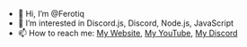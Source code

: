 - 👋 Hi, I’m @Ferotiq
- 👀 I’m interested in Discord.js, Discord, Node.js, JavaScript
- 📫 How to reach me: [My Website](https://www.ferotiq.dev/), [My YouTube](https://youtube.ferotiq.dev/), [My Discord](https://discord.ferotiq.dev/)
